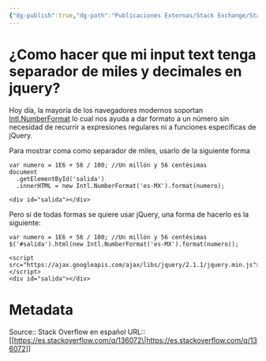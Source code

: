 ```yaml
---
{"dg-publish":true,"dg-path":"Publicaciones Externas/Stack Exchange/Stack Overflow en español/es.stackoverflow.com-136072.md","permalink":"/publicaciones-externas/stack-exchange/stack-overflow-en-espanol/es-stackoverflow-com-136072/","title":"¿Como hacer que mi input text tenga separador de miles y decimales en jquery?","hide":true,"noteIcon":"\"0\"","created":"2024-04-03T12:49:10.506-06:00","updated":"2024-04-05T16:43:52.866-06:00"}
---
```


# ¿Como hacer que mi input text tenga separador de miles y decimales en jquery?

Hoy día, la mayoría de los navegadores modernos soportan [Intl.NumberFormat](https://developer.mozilla.org/en-US/docs/Web/JavaScript/Reference/Global_Objects/NumberFormat) lo cual nos ayuda a dar formato a un número sin necesidad de recurrir a expresiones regulares ni a funciones específicas de jQuery.

Para mostrar coma como separador de miles, usarlo de la siguiente forma

    

<!-- begin snippet: js hide: false console: true babel: false -->

<!-- language: lang-js -->

    var numero = 1E6 + 56 / 100; //Un millón y 56 centésimas
    document
      .getElementById('salida')
      .innerHTML = new Intl.NumberFormat('es-MX').format(numero);

<!-- language: lang-html -->

    <div id="salida"></div>

<!-- end snippet -->

<!-- begin snippet: js hide: false console: true babel: false -->

Pero si de todas formas se quiere usar jQuery, una forma de hacerlo es la siguiente:

<!-- language: lang-js -->

    var numero = 1E6 + 56 / 100; //Un millón y 56 centésimas
    $('#salida').html(new Intl.NumberFormat('es-MX').format(numero));

<!-- language: lang-html -->

    <script src="https://ajax.googleapis.com/ajax/libs/jquery/2.1.1/jquery.min.js"></script>
    <div id="salida"></div>

<!-- end snippet -->

# Metadata
Source:: Stack Overflow en español
URL:: [[https://es.stackoverflow.com/q/136072\|https://es.stackoverflow.com/q/136072]]

